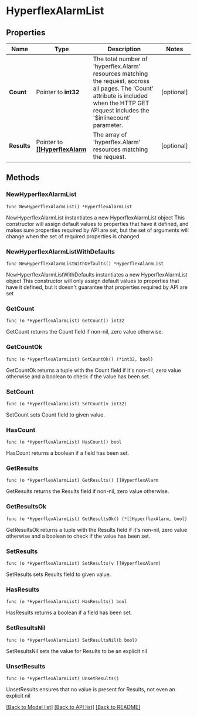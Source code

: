 # HyperflexAlarmList

## Properties

Name | Type | Description | Notes
------------ | ------------- | ------------- | -------------
**Count** | Pointer to **int32** | The total number of &#39;hyperflex.Alarm&#39; resources matching the request, accross all pages. The &#39;Count&#39; attribute is included when the HTTP GET request includes the &#39;$inlinecount&#39; parameter. | [optional] 
**Results** | Pointer to [**[]HyperflexAlarm**](hyperflex.Alarm.md) | The array of &#39;hyperflex.Alarm&#39; resources matching the request. | [optional] 

## Methods

### NewHyperflexAlarmList

`func NewHyperflexAlarmList() *HyperflexAlarmList`

NewHyperflexAlarmList instantiates a new HyperflexAlarmList object
This constructor will assign default values to properties that have it defined,
and makes sure properties required by API are set, but the set of arguments
will change when the set of required properties is changed

### NewHyperflexAlarmListWithDefaults

`func NewHyperflexAlarmListWithDefaults() *HyperflexAlarmList`

NewHyperflexAlarmListWithDefaults instantiates a new HyperflexAlarmList object
This constructor will only assign default values to properties that have it defined,
but it doesn't guarantee that properties required by API are set

### GetCount

`func (o *HyperflexAlarmList) GetCount() int32`

GetCount returns the Count field if non-nil, zero value otherwise.

### GetCountOk

`func (o *HyperflexAlarmList) GetCountOk() (*int32, bool)`

GetCountOk returns a tuple with the Count field if it's non-nil, zero value otherwise
and a boolean to check if the value has been set.

### SetCount

`func (o *HyperflexAlarmList) SetCount(v int32)`

SetCount sets Count field to given value.

### HasCount

`func (o *HyperflexAlarmList) HasCount() bool`

HasCount returns a boolean if a field has been set.

### GetResults

`func (o *HyperflexAlarmList) GetResults() []HyperflexAlarm`

GetResults returns the Results field if non-nil, zero value otherwise.

### GetResultsOk

`func (o *HyperflexAlarmList) GetResultsOk() (*[]HyperflexAlarm, bool)`

GetResultsOk returns a tuple with the Results field if it's non-nil, zero value otherwise
and a boolean to check if the value has been set.

### SetResults

`func (o *HyperflexAlarmList) SetResults(v []HyperflexAlarm)`

SetResults sets Results field to given value.

### HasResults

`func (o *HyperflexAlarmList) HasResults() bool`

HasResults returns a boolean if a field has been set.

### SetResultsNil

`func (o *HyperflexAlarmList) SetResultsNil(b bool)`

 SetResultsNil sets the value for Results to be an explicit nil

### UnsetResults
`func (o *HyperflexAlarmList) UnsetResults()`

UnsetResults ensures that no value is present for Results, not even an explicit nil

[[Back to Model list]](../README.md#documentation-for-models) [[Back to API list]](../README.md#documentation-for-api-endpoints) [[Back to README]](../README.md)


